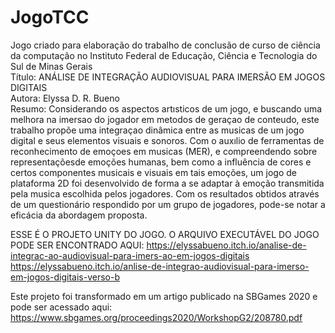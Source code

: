 # JogoTCC
Jogo criado para elaboração do trabalho de conclusão de curso de ciência da computação no Instituto Federal de Educação, Ciência e Tecnologia do Sul de Minas Gerais <br/>
Título: ANÁLISE DE INTEGRAÇÃO AUDIOVISUAL PARA IMERSÃO EM JOGOS DIGITAIS<br/>
Autora: Elyssa D. R. Bueno<br/>
Resumo: Considerando os aspectos artısticos de um jogo, e buscando uma melhora  na  imersao  do  jogador  em  metodos  de  geraçao  de  conteudo,  este  trabalho propõe uma integraçao dinâmica entre as musicas de um jogo digital e seus elementos visuais e sonoros.  Com o auxılio de ferramentas de reconhecimento de emoçoes em musicas (MER), e compreendendo sobre representaçõesde emoções humanas,  bem como a influência de cores e certos componentes musicais e visuais em tais emoções, um jogo de plataforma 2D foi desenvolvido de forma a se adaptar à emoção transmitida pela musica escolhida pelos jogadores.  Com os resultados obtidos através de um questionário respondido por um grupo de jogadores, pode-se notar a eficácia da abordagem proposta.

ESSE É O PROJETO UNITY DO JOGO. O ARQUIVO EXECUTÁVEL DO JOGO PODE SER ENCONTRADO AQUI: 
https://elyssabueno.itch.io/analise-de-integrac-ao-audiovisual-para-imers-ao-em-jogos-digitais
https://elyssabueno.itch.io/anlise-de-integrao-audiovisual-para-imerso-em-jogos-digitais-verso-b

Este projeto foi transformado em um artigo publicado na SBGames 2020 e pode ser acessado aqui: https://www.sbgames.org/proceedings2020/WorkshopG2/208780.pdf
